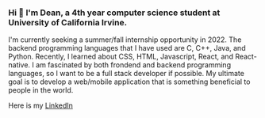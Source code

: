 ### Hi 👋 I'm Dean, a 4th year computer science student at University of California Irvine.

I'm currently seeking a summer/fall internship opportunity in 2022. The backend programming languages that I have used are C, C++, Java, and Python. Recently, I learned about CSS, HTML, Javascript, React, and React-native. I am fascinated by both frondend and backend programming languages, so I want to be a full stack developer if possible. My ultimate goal is to develop a web/mobile application that is something beneficial to people in the world.   

Here is my [LinkedIn](https://www.linkedin.com/in/dean-yim-18853516a)


<!--  
**deanyim0226/deanyim0226** is a ✨ _special_ ✨ repository because its `README.md` (this file) appears on your GitHub profile.

Here are some ideas to get you started:

- 🔭 I’m currently working on ...
- 🌱 I’m currently learning ...
- 👯 I’m looking to collaborate on ...
- 🤔 I’m looking for help with ...
- 💬 Ask me about ...
- 📫 How to reach me: ...
- 😄 Pronouns: ...
- ⚡ Fun fact: ...
-->
